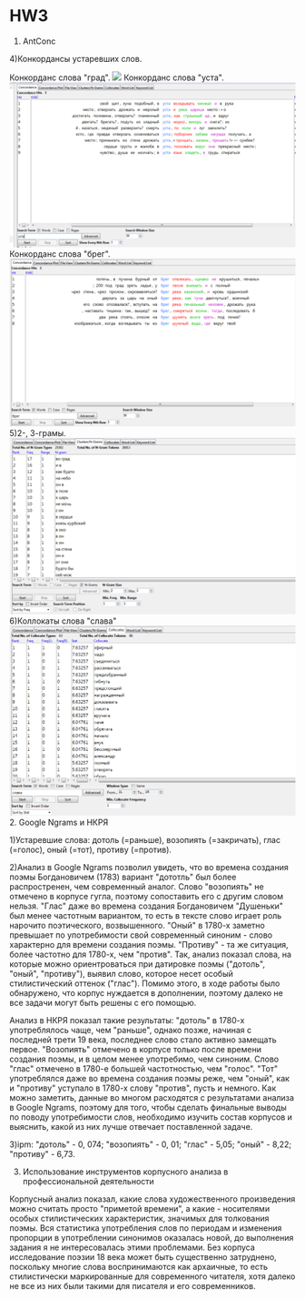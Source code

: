 # HW3

1. AntConc

4)Конкордансы устаревших слов.

Конкорданс слова "град".
![](Сoncord1.PNG)
Конкорданс слова "уста".
![](Concord2.PNG)
Конкорданс слова "брег".
![](Concord3.PNG)
5)2-, 3-грамы.
![](Ngrams.PNG)
6)Коллокаты слова "слава"
![](Collocates.PNG)
2. Google Ngrams и НКРЯ

1)Устаревшие слова: дотоль (=раньше), возопиять (=закричать), глас (=голос), оный (=тот), противу (=против).

2)Анализ в Google Ngrams позволил увидеть, что во времена создания поэмы Богдановичем (1783) вариант "дототль" был более распростренен, чем современный аналог. Слово "возопиять" не отмечено в корпусе гугла, поэтому сопоставить его с другим словом нельзя. "Глас" даже во времена создания Богдановичем "Душеньки" был менее частотным вариантом, то есть в тексте слово играет роль нарочито поэтического, возвышенного. "Оный" в 1780-х заметно превышает по употребимости свой современный синоним -  слово характерно для времени создания поэмы. "Противу" - та же ситуация, более частотно для 1780-х, чем "против". Так, анализ показал слова, на которые можно ориентроваться при датировке поэмы ("дотоль", "оный", "противу"), выявил слово, которое несет особый стилистический оттенок ("глас"). Помимо этого, в ходе работы было обнаружено, что корпус нуждается в дополнении, поэтому далеко не все задачи могут быть решены с его помощью.

Анализ в НКРЯ показал такие результаты: "дотоль" в 1780-х употреблялось чаще, чем "раньше", однако позже, начиная с последней трети 19 века, последнее слово стало активно замещать первое. "Возопиять" отмечено в корпусе только после времени создания поэмы, и в целом менее употребимо, чем синоним. Слово "глас" отмечено в 1780-е большей частотностью, чем "голос". "Тот" употреблялся даже во времена создания поэмы реже, чем "оный", как и "противу" уступало в 1780-х слову "против", пусть и немного. Как можно заметить, данные во многом расходятся с результатами анализа в Google Ngrams, поэтому для того, чтобы сделать финальные выводы по поводу употребимости слов, необходимо изучить состав корпусов и выяснить, какой из них лучше отвечает поставленной задаче.

3)ipm: "дотоль" - 0, 074; "возопиять" - 0, 01; "глас" - 5,05; "оный" - 8,22; "противу" - 6,73.

3. Использование инструментов корпусного анализа в профессиональной деятельности

Корпусный анализ показал, какие слова художественного произведения можно считать просто "приметой времени", а какие - носителями особых стилистических характеристик, значимых для толкования поэмы. Вся статистика употребления слов по периодам и изменения пропорции в употреблении синонимов оказалась новой, до выполнения задания я не интересовалась этими проблемами. Без корпуса исследование поэзии 18 века может быть существенно затруднено, поскольку многие слова воспринимаются как архаичные, то есть стилистически маркированные для современного читателя, хотя далеко не все из них были такими для писателя и его современников. 
